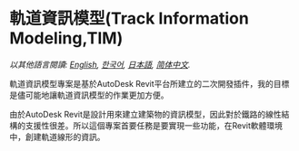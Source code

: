 # 軌道資訊模型(Track Information Modeling,TIM)

*以其他語言閱讀: [English](README.md), [한국어](README.ko.md), [日本語](README.ja.md), [简体中文](README.zh-cn.md).*


軌道資訊模型專案是基於AutoDesk Revit平台所建立的二次開發插件，我的目標是儘可能地讓軌道資訊模型的作業更加方便。

由於AutoDesk Revit是設計用來建立建築物的資訊模型，因此對於鐵路的線性結構的支援性很差。所以這個專案首要任務是要實現一些功能，在Revit軟體環境中，創建軌道線形的資訊。
